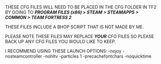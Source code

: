 THESE CFG FILES WILL NEED TO BE PLACED IN THE CFG FOLDER IN TF2 BY GOING TO ***PROGRAM FILES (x86) > STEAM > STEAMAPPS > COMMON > TEAM FORTRESS 2***

THESE FILES INCLUDE A BHOP SCRIPT THAT IS NOT MADE BY ME.

PLEASE NOTE THESE FILES MAY REPLACE ***YOUR*** CFG FILES SO PLEASE BACK UP ANY CFG FILES YOU WOULD LIKE TO KEEP.

I RECOMMEND USING THESE LAUNCH OPTIONS: -nojoy -nosteamcontroller -nohltv -particles 1 -precachefontchars -noquicktime
